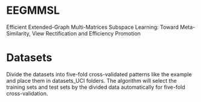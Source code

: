 # EEGMMSL
Efficient Extended-Graph Multi-Matrices Subspace Learning: Toward Meta-Similarity, View Rectification and Efficiency Promotion

# Datasets
Divide the datasets into five-fold cross-validated patterns like the example and place them in datasets_UCI folders.
The algorithm will select the training sets and test sets by the divided data automatically for five-fold cross-validation.
